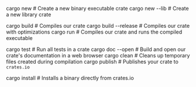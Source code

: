 cargo new               # Create a new binary executable crate
cargo new --lib         # Create a new library crate

cargo build             # Compiles our crate
cargo build --release   # Compiles our crate with optimizations
cargo run               # Compiles our crate and runs the compiled executable

cargo test              # Run all tests in a crate
cargo doc --open        # Build and open our crate's documentation in a web browser
cargo clean             # Cleans up temporary files created during compilation
cargo publish           # Publishes your crate to `crates.io`

cargo install           # Installs a binary directly from crates.io
